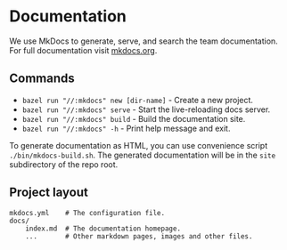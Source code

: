 
# Documentation

We use MkDocs to generate, serve, and search the team documentation.
For full documentation visit [mkdocs.org](https://www.mkdocs.org).

## Commands

* `bazel run "//:mkdocs" new [dir-name]` - Create a new project.
* `bazel run "//:mkdocs" serve` - Start the live-reloading docs server.
* `bazel run "//:mkdocs" build` - Build the documentation site.
* `bazel run "//:mkdocs" -h` - Print help message and exit.

To generate documentation as HTML, you can use convenience script `./bin/mkdocs-build.sh`. The generated documentation will be in the `site` subdirectory of the repo root.

## Project layout

    mkdocs.yml    # The configuration file.
    docs/
        index.md  # The documentation homepage.
        ...       # Other markdown pages, images and other files.
